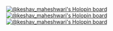 [![@keshav_maheshwari's Holopin board](https://holopin.me/keshav_maheshwari)](https://holopin.io/@keshav_maheshwari)
[![@keshav_maheshwari's Holopin board](https://holopin.me/keshav_maheshwari)](https://holopin.io/@keshav_maheshwari)
[![@keshav_maheshwari's Holopin board](https://holopin.io/api/user/board?user=keshav_maheshwari)](https://holopin.io/@keshav_maheshwari)

